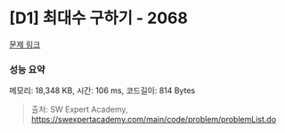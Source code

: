 # [D1] 최대수 구하기 - 2068 

[문제 링크](https://swexpertacademy.com/main/code/problem/problemDetail.do?contestProbId=AV5QQhbqA4QDFAUq) 

### 성능 요약

메모리: 18,348 KB, 시간: 106 ms, 코드길이: 814 Bytes



> 출처: SW Expert Academy, https://swexpertacademy.com/main/code/problem/problemList.do